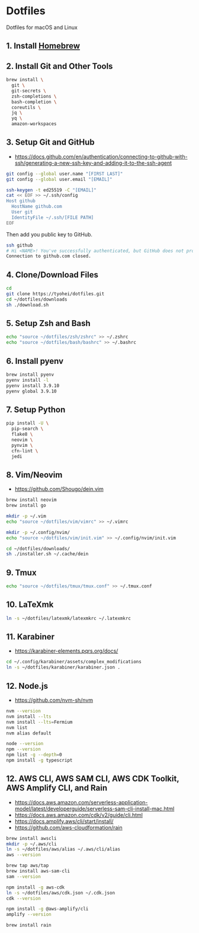 # Dotfiles

Dotfiles for macOS and Linux

## 1. Install [Homebrew](https://brew.sh/)

## 2. Install Git and Other Tools

```sh
brew install \
  git \
  git-secrets \
  zsh-completions \
  bash-completion \
  coreutils \
  jq \
  yq \
  amazon-workspaces
```

## 3. Setup Git and GitHub

- https://docs.github.com/en/authentication/connecting-to-github-with-ssh/generating-a-new-ssh-key-and-adding-it-to-the-ssh-agent

```sh
git config --global user.name "[FIRST LAST]"
git config --global user.email "[EMAIL]"
```

```sh
ssh-keygen -t ed25519 -C "[EMAIL]"
cat << EOF >> ~/.ssh/config
Host github
  HostName github.com
  User git
  IdentityFile ~/.ssh/[FILE PATH]
EOF
```

Then add you public key to GitHub.

```sh
ssh github
# Hi <NAME>! You've successfully authenticated, but GitHub does not provide shell access.
Connection to github.com closed.
```

## 4. Clone/Download Files

```sh
cd
git clone https://tyohei/dotfiles.git
cd ~/dotfiles/downloads
sh ./download.sh
```

## 5. Setup Zsh and Bash

```sh
echo "source ~/dotfiles/zsh/zshrc" >> ~/.zshrc
echo "source ~/dotfiles/bash/bashrc" >> ~/.bashrc
```

## 6. Install pyenv

```sh
brew install pyenv
pyenv install -l
pyenv install 3.9.10
pyenv global 3.9.10
```

## 7. Setup Python

```sh
pip install -U \
  pip-search \
  flake8 \
  neovim \
  pynvim \
  cfn-lint \
  jedi
```

## 8. Vim/Neovim

- https://github.com/Shougo/dein.vim

```sh
brew install neovim
brew install go

mkdir -p ~/.vim
echo "source ~/dotfiles/vim/vimrc" >> ~/.vimrc

mkdir -p ~/.config/nvim/
echo "source ~/dotfiles/vim/init.vim" >> ~/.config/nvim/init.vim

cd ~/dotfiles/downloads/
sh ./installer.sh ~/.cache/dein
```

## 9. Tmux

```sh
echo "source ~/dotfiles/tmux/tmux.conf" >> ~/.tmux.conf
```

## 10. LaTeXmk

```sh
ln -s ~/dotfiles/latexmk/latexmkrc ~/.latexmkrc
```

## 11. Karabiner

- https://karabiner-elements.pqrs.org/docs/

```sh
cd ~/.config/karabiner/assets/complex_modifications
ln -s ~/dotfiles/karabiner/karabiner.json .
```

## 12. Node.js

- https://github.com/nvm-sh/nvm

```sh
nvm --version
nvm install --lts
nvm install --lts=Fermium
nvm list
nvm alias default

node --version
npm --version
npm list -g --depth=0
npm install -g typescript
```

## 12. AWS CLI, AWS SAM CLI, AWS CDK Toolkit, AWS Amplify CLI, and Rain

- https://docs.aws.amazon.com/serverless-application-model/latest/developerguide/serverless-sam-cli-install-mac.html
- https://docs.aws.amazon.com/cdk/v2/guide/cli.html
- https://docs.amplify.aws/cli/start/install/
- https://github.com/aws-cloudformation/rain

```sh
brew install awscli
mkdir -p ~/.aws/cli
ln -s ~/dotfiles/aws/alias ~/.aws/cli/alias
aws --version

brew tap aws/tap
brew install aws-sam-cli
sam --version

npm install -g aws-cdk
ln -s ~/dotfiles/aws/cdk.json ~/.cdk.json
cdk --version

npm install -g @aws-amplify/cli
amplify --version

brew install rain
```
